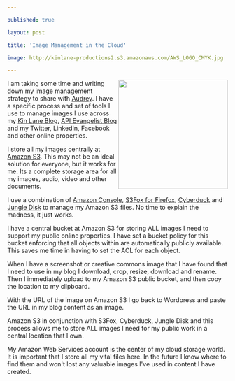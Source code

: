 ---
published: true
layout: post
title: 'Image Management in the Cloud'
image: http://kinlane-productions2.s3.amazonaws.com/AWS_LOGO_CMYK.jpg
---

<img src="https://kinlane-productions2.s3.amazonaws.com/AWS_LOGO_CMYK.jpg" alt="" width="250" align="right" />I am taking some time and writing down my image management strategy to share with <a href="http://www.audreywatters.com" target="_blank">Audrey</a>.  I have a specific process and set of tools I use to manage images I use across my <a href="http://www.kinlane.com" target="_blank">Kin Lane Blog</a>, <a href="http://www.apievangelist.com/">API Evangelist Blog</a> and my Twitter, LinkedIn, Facebook and other online properties.<p>
I store all my images centrally at <a href="http://www.kinlane.com/category/amazon/amazon-s3/">Amazon S3</a>.  This may not be an ideal solution for everyone, but it works for me.  Its a complete storage area for all my images, audio, video and other documents.<p>
I use a combination of <a href="https://console.aws.amazon.com" target="_blank">Amazon Console</a>, <a href="https://addons.mozilla.org/en-US/firefox/addon/3247/" target="_blank">S3Fox for Firefox</a>, <a href="http://cyberduck.ch/" target="_blank">Cyberduck</a> and <a href="https://www.jungledisk.com/" target="_blank">Jungle Disk</a> to manage my Amazon S3 files.  No time to explain the madness, it just works.<p>
I have a central bucket at Amazon S3 for storing ALL images I need to support my public online properties.   I have set a bucket policy for this bucket enforcing that all objects within are automatically publicly available.  This saves me time in having to set the ACL for each object.<p>
When I have a screenshot or creative commons image that I have found that I need to use in my blog I download, crop, resize, download and rename.    Then I immediately upload to my Amazon S3 public bucket, and then copy the location to my clipboard.<p>
With the URL of the image on Amazon S3 I go back to Wordpress and paste the URL in my blog content as an image.<p>
Amazon S3 in conjunction with S3Fox, Cyberduck, Jungle Disk and this process allows me to store ALL images I need for my public work in a central location that I own.<p>
My Amazon Web Services account is the center of my cloud storage world.  It is important that I store all my vital files here.  In the future I know where to find them and won't lost any valuable images I've used in content I have created.

